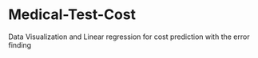 # Medical-Test-Cost
Data Visualization and Linear regression for cost prediction with the error finding

